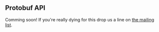 ## Protobuf API

Comming soon! If you're really dying for this drop us a line on [the mailing list](https://groups.google.com/forum/#!forum/influxdb).